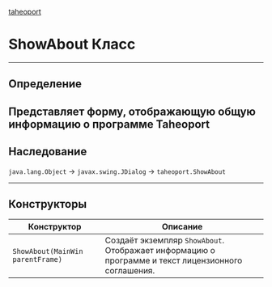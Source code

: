 
[taheoport](https://github.com/AndrewNizovkin/Taheoport/blob/main/README.md)

# ShowAbout Класс

---

## Определение

Представляет форму, отображающую общую информацию о программе Taheoport
---

## Наследование

`java.lang.Object` -> `javax.swing.JDialog` -> `taheoport.ShowAbout`

---

## Конструкторы

Конструктор | Описание
--- | ---
`ShowAbout(MainWin parentFrame)` | Создаёт экземпляр `ShowAbout`. Отображает информацию о программе и текст лицензионного соглашения.
